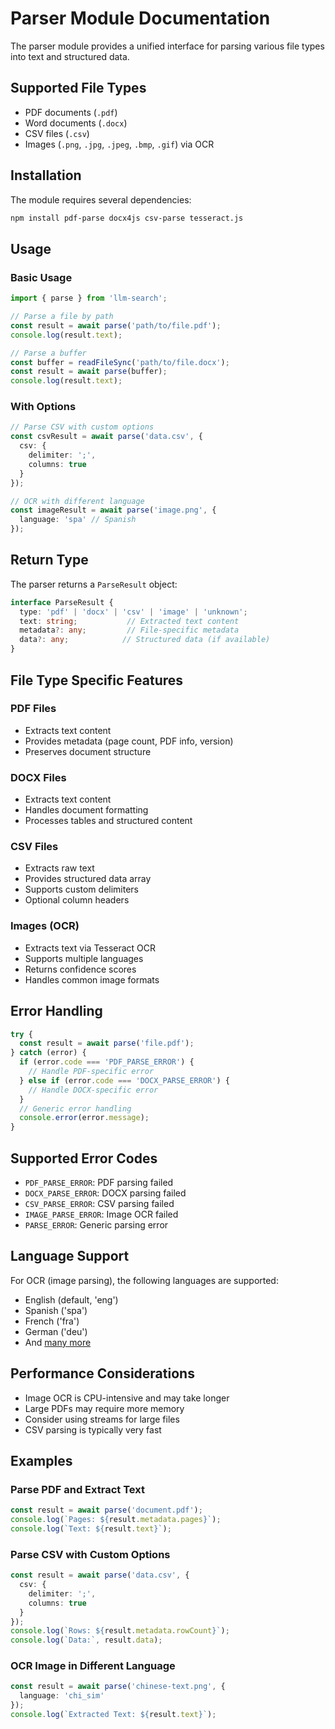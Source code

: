 # Parser Module Documentation

The parser module provides a unified interface for parsing various file types into text and structured data.

## Supported File Types

- PDF documents (`.pdf`)
- Word documents (`.docx`)
- CSV files (`.csv`)
- Images (`.png`, `.jpg`, `.jpeg`, `.bmp`, `.gif`) via OCR

## Installation

The module requires several dependencies:
```bash
npm install pdf-parse docx4js csv-parse tesseract.js
```

## Usage

### Basic Usage

```typescript
import { parse } from 'llm-search';

// Parse a file by path
const result = await parse('path/to/file.pdf');
console.log(result.text);

// Parse a buffer
const buffer = readFileSync('path/to/file.docx');
const result = await parse(buffer);
console.log(result.text);
```

### With Options

```typescript
// Parse CSV with custom options
const csvResult = await parse('data.csv', {
  csv: {
    delimiter: ';',
    columns: true
  }
});

// OCR with different language
const imageResult = await parse('image.png', {
  language: 'spa' // Spanish
});
```

## Return Type

The parser returns a `ParseResult` object:

```typescript
interface ParseResult {
  type: 'pdf' | 'docx' | 'csv' | 'image' | 'unknown';
  text: string;           // Extracted text content
  metadata?: any;         // File-specific metadata
  data?: any;            // Structured data (if available)
}
```

## File Type Specific Features

### PDF Files
- Extracts text content
- Provides metadata (page count, PDF info, version)
- Preserves document structure

### DOCX Files
- Extracts text content
- Handles document formatting
- Processes tables and structured content

### CSV Files
- Extracts raw text
- Provides structured data array
- Supports custom delimiters
- Optional column headers

### Images (OCR)
- Extracts text via Tesseract OCR
- Supports multiple languages
- Returns confidence scores
- Handles common image formats

## Error Handling

```typescript
try {
  const result = await parse('file.pdf');
} catch (error) {
  if (error.code === 'PDF_PARSE_ERROR') {
    // Handle PDF-specific error
  } else if (error.code === 'DOCX_PARSE_ERROR') {
    // Handle DOCX-specific error
  }
  // Generic error handling
  console.error(error.message);
}
```

## Supported Error Codes
- `PDF_PARSE_ERROR`: PDF parsing failed
- `DOCX_PARSE_ERROR`: DOCX parsing failed
- `CSV_PARSE_ERROR`: CSV parsing failed
- `IMAGE_PARSE_ERROR`: Image OCR failed
- `PARSE_ERROR`: Generic parsing error

## Language Support

For OCR (image parsing), the following languages are supported:
- English (default, 'eng')
- Spanish ('spa')
- French ('fra')
- German ('deu')
- And [many more](https://tesseract-ocr.github.io/tessdoc/Data-Files#data-files-for-version-400-november-29-2016)

## Performance Considerations

- Image OCR is CPU-intensive and may take longer
- Large PDFs may require more memory
- Consider using streams for large files
- CSV parsing is typically very fast

## Examples

### Parse PDF and Extract Text
```typescript
const result = await parse('document.pdf');
console.log(`Pages: ${result.metadata.pages}`);
console.log(`Text: ${result.text}`);
```

### Parse CSV with Custom Options
```typescript
const result = await parse('data.csv', {
  csv: {
    delimiter: ';',
    columns: true
  }
});
console.log(`Rows: ${result.metadata.rowCount}`);
console.log(`Data:`, result.data);
```

### OCR Image in Different Language
```typescript
const result = await parse('chinese-text.png', {
  language: 'chi_sim'
});
console.log(`Extracted Text: ${result.text}`);